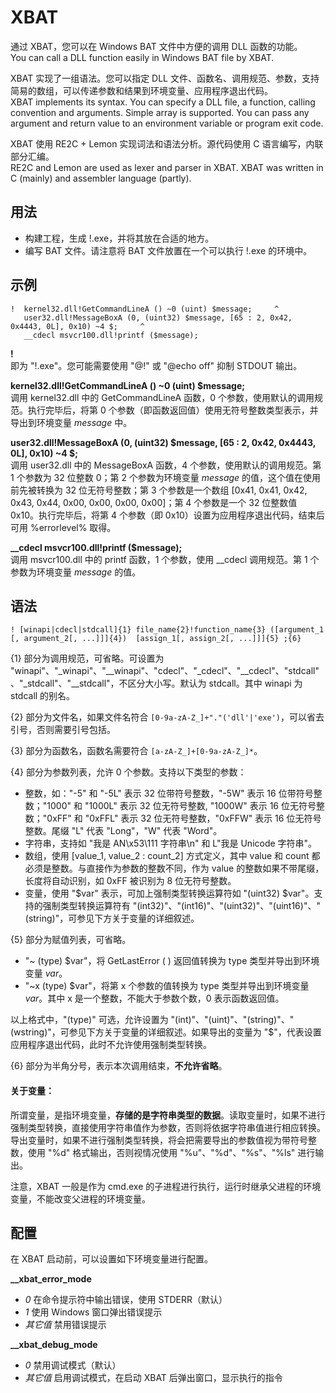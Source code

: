 # XBAT
通过 XBAT，您可以在 Windows BAT 文件中方便的调用 DLL 函数的功能。<br />
You can call a DLL function easily in Windows BAT file by XBAT.

XBAT 实现了一组语法。您可以指定 DLL 文件、函数名、调用规范、参数，支持简易的数组，可以传递参数和结果到环境变量、应用程序退出代码。<br />
XBAT implements its syntax. You can specify a DLL file, a function, calling convention and arguments. Simple array is supported. You can pass any argument and return value to an environment variable or program exit code.

XBAT 使用 RE2C + Lemon 实现词法和语法分析。源代码使用 C 语言编写，内联部分汇编。<br />
RE2C and Lemon are used as lexer and parser in XBAT. XBAT was written in C (mainly) and assembler language (partly).


## 用法
*   构建工程，生成 !.exe，并将其放在合适的地方。
*   编写 BAT 文件。请注意将 BAT 文件放置在一个可以执行 !.exe 的环境中。


## 示例

    !  kernel32.dll!GetCommandLineA () ~0 (uint) $message;     ^
       user32.dll!MessageBoxA (0, (uint32) $message, [65 : 2, 0x42, 0x4443, 0L], 0x10) ~4 $;     ^
       __cdecl msvcr100.dll!printf ($message);


**!**<br />
即为 "!.exe"。您可能需要使用 "@!" 或 "@echo off" 抑制 STDOUT 输出。

**kernel32.dll!GetCommandLineA () ~0 (uint) $message;**<br />
调用 kernel32.dll 中的 GetCommandLineA 函数，0 个参数，使用默认的调用规范。执行完毕后，将第 0 个参数（即函数返回值）使用无符号整数类型表示，并导出到环境变量 *message* 中。

**user32.dll!MessageBoxA (0, (uint32) $message, [65 : 2, 0x42, 0x4443, 0L], 0x10) ~4 $;**<br />
调用 user32.dll 中的 MessageBoxA 函数，4 个参数，使用默认的调用规范。第 1 个参数为 32 位整数 0；第 2 个参数为环境变量 *message* 的值，这个值在使用前先被转换为 32 位无符号整数；第 3 个参数是一个数组 [0x41, 0x41, 0x42, 0x43, 0x44, 0x00, 0x00, 0x00, 0x00]；第 4 个参数是一个 32 位整数值 0x10。执行完毕后，将第 4 个参数（即 0x10）设置为应用程序退出代码，结束后可用 %errorlevel% 取得。

**__cdecl msvcr100.dll!printf ($message);**<br />
调用 msvcr100.dll 中的 printf 函数，1 个参数，使用 __cdecl 调用规范。第 1 个参数为环境变量 *message* 的值。


## 语法

    ! [winapi|cdecl|stdcall]{1} file_name{2}!function_name{3} ([argument_1 [, argument_2[, ...]]]{4})  [assign_1[, assign_2[, ...]]]{5} ;{6}


{1} 部分为调用规范，可省略。可设置为 "winapi"、"\_winapi"、"\_\_winapi"、"cdecl"、"\_cdecl"、"\_\_cdecl"、"stdcall"、"\_stdcall"、"\_\_stdcall"，不区分大小写。默认为 stdcall。其中 winapi 为 stdcall 的别名。

{2} 部分为文件名，如果文件名符合 `[0-9a-zA-Z_]+"."('dll'|'exe')`，可以省去引号，否则需要引号包括。

{3} 部分为函数名，函数名需要符合 `[a-zA-Z_]+[0-9a-zA-Z_]*`。

{4} 部分为参数列表，允许 0 个参数。支持以下类型的参数：

*   整数，如："-5" 和 "-5L" 表示 32 位带符号整数，"-5W" 表示 16 位带符号整数；"1000" 和 "1000L" 表示 32 位无符号整数, "1000W" 表示 16 位无符号整数；"0xFF" 和 "0xFFL" 表示 32 位无符号整数，"0xFFW" 表示 16 位无符号整数。尾缀 "L" 代表 "Long"，"W" 代表 "Word"。
*   字符串，支持如 "我是 AN\x53\111 字符串\n" 和 L"我是 Unicode 字符串"。
*   数组，使用 [value_1, value_2 : count_2] 方式定义，其中 value 和 count 都必须是整数。与直接作为参数的整数不同，作为 value 的整数如果不带尾缀，长度将自动识别，如 0xFF 被识别为 8 位无符号整数。
*   变量，使用 "$var" 表示，可加上强制类型转换运算符如 "(uint32) $var"。支持的强制类型转换运算符有 "(int32)"、"(int16)"、"(uint32)"、"(uint16)"、"(string)"，可参见下方关于变量的详细叙述。

{5} 部分为赋值列表，可省略。

*   "~ (type) $var"，将 GetLastError ( ) 返回值转换为 type 类型并导出到环境变量 *var*。
*   "~x (type) $var"，将第 x 个参数的值转换为 type 类型并导出到环境变量 *var*。其中 x 是一个整数，不能大于参数个数，0 表示函数返回值。

以上格式中，"(type)" 可选，允许设置为 "(int)"、"(uint)"、"(string)"、"(wstring)"，可参见下方关于变量的详细叙述。如果导出的变量为 "$"，代表设置应用程序退出代码，此时不允许使用强制类型转换。

{6} 部分为半角分号，表示本次调用结束，**不允许省略**。

#### 关于变量：

所谓变量，是指环境变量，**存储的是字符串类型的数据**。读取变量时，如果不进行强制类型转换，直接使用字符串值作为参数，否则将依据字符串值进行相应转换。导出变量时，如果不进行强制类型转换，将会把需要导出的参数值视为带符号整数，使用 "%d" 格式输出，否则视情况使用 "%u"、"%d"、"%s"、"%ls" 进行输出。

注意，XBAT 一般是作为 cmd.exe 的子进程进行执行，运行时继承父进程的环境变量，不能改变父进程的环境变量。


## 配置

在 XBAT 启动前，可以设置如下环境变量进行配置。

**__xbat_error_mode**

*   *0* 在命令提示符中输出错误，使用 STDERR（默认）
*   *1* 使用 Windows 窗口弹出错误提示
*   *其它值* 禁用错误提示

**__xbat_debug_mode**

*   *0* 禁用调试模式（默认）
*   *其它值* 启用调试模式，在启动 XBAT 后弹出窗口，显示执行的指令

